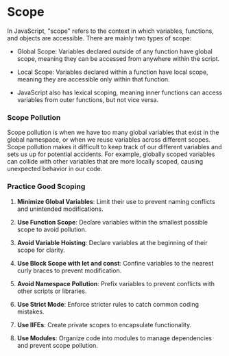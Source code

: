 # Scope
In JavaScript, "scope" refers to the context in which variables, functions, and objects are accessible. There are mainly two types of scope:

- Global Scope: Variables declared outside of any function have global scope, meaning they can be accessed from anywhere within the script.

- Local Scope: Variables declared within a function have local scope, meaning they are accessible only within that function.

- JavaScript also has lexical scoping, meaning inner functions can access variables from outer functions, but not vice versa.

### Scope Pollution
Scope pollution is when we have too many global variables that exist in the global namespace, or when we reuse variables across different scopes. Scope pollution makes it difficult to keep track of our different variables and sets us up for potential accidents. For example, globally scoped variables can collide with other variables that are more locally scoped, causing unexpected behavior in our code.

### Practice Good Scoping

1. **Minimize Global Variables**: Limit their use to prevent naming conflicts and unintended modifications.

2. **Use Function Scope**: Declare variables within the smallest possible scope to avoid pollution.

3. **Avoid Variable Hoisting**: Declare variables at the beginning of their scope for clarity.

4. **Use Block Scope with let and const**: Confine variables to the nearest curly braces to prevent modification.

5. **Avoid Namespace Pollution**: Prefix variables to prevent conflicts with other scripts or libraries.

6. **Use Strict Mode**: Enforce stricter rules to catch common coding mistakes.

7. **Use IIFEs**: Create private scopes to encapsulate functionality.

8. **Use Modules**: Organize code into modules to manage dependencies and prevent scope pollution.
